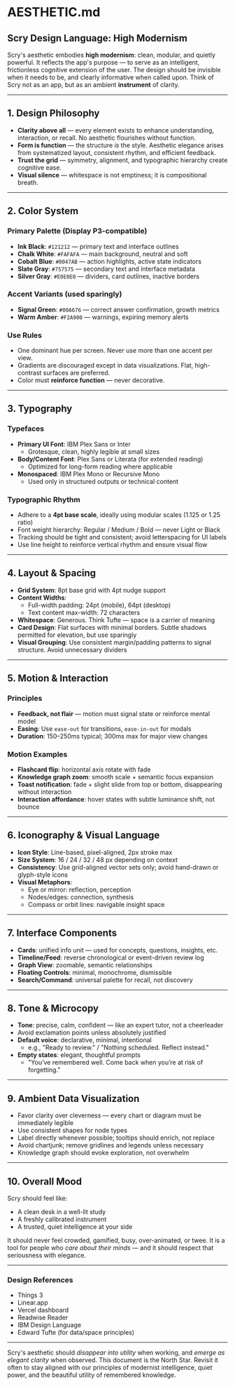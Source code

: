 # AESTHETIC.md

## Scry Design Language: High Modernism

Scry's aesthetic embodies **high modernism**: clean, modular, and quietly powerful. It reflects the app's purpose — to serve as an intelligent, frictionless cognitive extension of the user. The design should be invisible when it needs to be, and clearly informative when called upon. Think of Scry not as an app, but as an ambient **instrument** of clarity.

---

## 1. Design Philosophy

- **Clarity above all** — every element exists to enhance understanding, interaction, or recall. No aesthetic flourishes without function.
- **Form is function** — the structure *is* the style. Aesthetic elegance arises from systematized layout, consistent rhythm, and efficient feedback.
- **Trust the grid** — symmetry, alignment, and typographic hierarchy create cognitive ease.
- **Visual silence** — whitespace is not emptiness; it is compositional breath.

---

## 2. Color System

### Primary Palette (Display P3-compatible)
- **Ink Black**: `#121212` — primary text and interface outlines
- **Chalk White**: `#FAFAFA` — main background, neutral and soft
- **Cobalt Blue**: `#0047AB` — action highlights, active state indicators
- **Slate Gray**: `#757575` — secondary text and interface metadata
- **Silver Gray**: `#E0E0E0` — dividers, card outlines, inactive borders

### Accent Variants (used sparingly)
- **Signal Green**: `#00A676` — correct answer confirmation, growth metrics
- **Warm Amber**: `#F2A900` — warnings, expiring memory alerts

### Use Rules
- One dominant hue per screen. Never use more than one accent per view.
- Gradients are discouraged except in data visualizations. Flat, high-contrast surfaces are preferred.
- Color must **reinforce function** — never decorative.

---

## 3. Typography

### Typefaces
- **Primary UI Font**: IBM Plex Sans or Inter
    - Grotesque, clean, highly legible at small sizes
- **Body/Content Font**: Plex Sans or Literata (for extended reading)
    - Optimized for long-form reading where applicable
- **Monospaced**: IBM Plex Mono or Recursive Mono
    - Used only in structured outputs or technical content

### Typographic Rhythm
- Adhere to a **4pt base scale**, ideally using modular scales (1.125 or 1.25 ratio)
- Font weight hierarchy: Regular / Medium / Bold — never Light or Black
- Tracking should be tight and consistent; avoid letterspacing for UI labels
- Use line height to reinforce vertical rhythm and ensure visual flow

---

## 4. Layout & Spacing

- **Grid System**: 8pt base grid with 4pt nudge support
- **Content Widths**:
    - Full-width padding: 24pt (mobile), 64pt (desktop)
    - Text content max-width: 72 characters
- **Whitespace**: Generous. Think Tufte — space is a carrier of meaning
- **Card Design**: Flat surfaces with minimal borders. Subtle shadows permitted for elevation, but use sparingly
- **Visual Grouping**: Use consistent margin/padding patterns to signal structure. Avoid unnecessary dividers

---

## 5. Motion & Interaction

### Principles
- **Feedback, not flair** — motion must signal state or reinforce mental model
- **Easing**: Use `ease-out` for transitions, `ease-in-out` for modals
- **Duration**: 150–250ms typical; 300ms max for major view changes

### Motion Examples
- **Flashcard flip**: horizontal axis rotate with fade
- **Knowledge graph zoom**: smooth scale + semantic focus expansion
- **Toast notification**: fade + slight slide from top or bottom, disappearing without interaction
- **Interaction affordance**: hover states with subtle luminance shift, not bounce

---

## 6. Iconography & Visual Language

- **Icon Style**: Line-based, pixel-aligned, 2px stroke max
- **Size System**: 16 / 24 / 32 / 48 px depending on context
- **Consistency**: Use grid-aligned vector sets only; avoid hand-drawn or glyph-style icons
- **Visual Metaphors**:
    - Eye or mirror: reflection, perception
    - Nodes/edges: connection, synthesis
    - Compass or orbit lines: navigable insight space

---

## 7. Interface Components

- **Cards**: unified info unit — used for concepts, questions, insights, etc.
- **Timeline/Feed**: reverse chronological or event-driven review log
- **Graph View**: zoomable, semantic relationships
- **Floating Controls**: minimal, monochrome, dismissible
- **Search/Command**: universal palette for recall, not discovery

---

## 8. Tone & Microcopy

- **Tone**: precise, calm, confident — like an expert tutor, not a cheerleader
- Avoid exclamation points unless absolutely justified
- **Default voice**: declarative, minimal, intentional
    - e.g., "Ready to review." / "Nothing scheduled. Reflect instead."
- **Empty states**: elegant, thoughtful prompts
    - "You’ve remembered well. Come back when you’re at risk of forgetting."

---

## 9. Ambient Data Visualization

- Favor clarity over cleverness — every chart or diagram must be immediately legible
- Use consistent shapes for node types
- Label directly whenever possible; tooltips should enrich, not replace
- Avoid chartjunk; remove gridlines and legends unless necessary
- Knowledge graph should evoke exploration, not overwhelm

---

## 10. Overall Mood

Scry should feel like:
- A clean desk in a well-lit study
- A freshly calibrated instrument
- A trusted, quiet intelligence at your side

It should never feel crowded, gamified, busy, over-animated, or twee. It is a tool for people who *care about their minds* — and it should respect that seriousness with elegance.

---

### Design References
- Things 3
- Linear.app
- Vercel dashboard
- Readwise Reader
- IBM Design Language
- Edward Tufte (for data/space principles)

---

Scry's aesthetic should *disappear into utility* when working, and *emerge as elegant clarity* when observed. This document is the North Star. Revisit it often to stay aligned with our principles of modernist intelligence, quiet power, and the beautiful utility of remembered knowledge.


